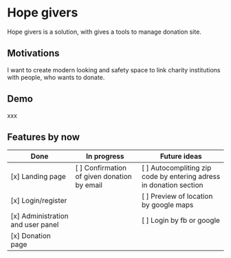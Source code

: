 # Hope givers

Hope givers is a solution, with gives a tools to manage donation site.

## Motivations

I want to create modern looking and safety space to link charity institutions with people, who wants to donate.

## Demo

xxx

## Features by now

Done | In progress | Future ideas
-----| ----------- | ------------
[x] Landing page | [ ] Confirmation of given donation by email | [ ] Autocompliting zip code by entering adress in donation section
[x] Login/register |  | [ ] Preview of location by google maps
[x] Administration and user panel |  | [ ] Login by fb or google
[x] Donation page |
